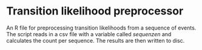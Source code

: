 # Transition likelihood preprocessor

An R file for preprocessing transition likelihoods from a sequence of events. The script reads in a csv file with a variable called *sequenzen* and calculates the count per sequence. The results are then written to disc. 
